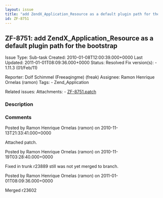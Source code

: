 ```yaml
---
layout: issue
title: "add ZendX_Application_Resource as a default plugin path for the bootstrap"
id: ZF-8751
---
```


ZF-8751: add ZendX\_Application\_Resource as a default plugin path for the bootstrap
------------------------------------------------------------------------------------

 Issue Type: Sub-task Created: 2010-01-08T12:00:39.000+0000 Last Updated: 2011-01-01T08:09:36.000+0000 Status: Resolved Fix version(s): - 1.11.3 (01/Feb/11)
 
 Reporter:  Dolf Schimmel (Freeaqingme) (freak)  Assignee:  Ramon Henrique Ornelas (ramon)  Tags: - Zend\_Application
 
 Related issues: 
 Attachments: - [ZF-8751.patch](/issues/secure/attachment/13442/ZF-8751.patch)
 
### Description

 

 

### Comments

Posted by Ramon Henrique Ornelas (ramon) on 2010-11-13T21:33:41.000+0000

Attached patch.

 

 

Posted by Ramon Henrique Ornelas (ramon) on 2010-11-19T03:28:40.000+0000

Fixed in trunk r23889 still was not yet merged to branch.

 

 

Posted by Ramon Henrique Ornelas (ramon) on 2011-01-01T08:09:36.000+0000

Merged r23602

 

 